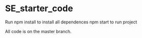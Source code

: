 ﻿# SE_starter_code
 Run npm install to install all dependences 
 npm start to run project

 All code is on the master branch.
